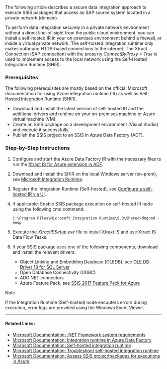 The following article describes a secure data integration approach to execute SSIS packages that access an SAP source system located in a private network (domain).

To perform data integration securely in a private network environment without a direct line-of-sight from the public cloud environment, you can install a self-hosted IR in your on-premises environment behind a firewall, or inside a virtual private network. The self-hosted integration runtime only makes outbound HTTP-based connections to the internet. The Xtract Connection (SAP connection) with the property *ConnectByProxy = True* is used to implement access to the local network using the Self-Hosted Integration Runtime (SHIR).

### Prerequisites

The following prerequisites are mostly based on the official Microsoft documentation for using Azure integration runtime (IR) as well as Self-Hosted Integration Runtime (SHIR).

- Download and install the latest version of self-hosted IR and the additional drivers and runtime on your on-premises machine or Azure virtual machine (VM).
- Create an SSIS package on a development environment (Visual Studio) and execute it successfully.
- Publish the SSIS project to an SSIS in Azure Data Factory (ADF).

### Step-by-Step Instructions

1. Configure and start the Azure Data Factory IR with the necessary files to run the [Xtract IS for Azure extension in ADF](../../xtract-is-for-azure/).

1. Download and install the SHIR on the local Windows server (on-prem), see [Microsoft Integration Runtime](https://www.microsoft.com/en-us/download/details.aspx?id=39717).

1. Register the Integration Runtime (Self-hosted), see [Configure a self-hosted IR via UI](https://learn.microsoft.com/en-US/azure/data-factory/create-self-hosted-integration-runtime?tabs=data-factory#configure-a-self-hosted-ir-via-ui).

1. If applicable: Enable SSIS package execution on self-hosted IR node using the following cmd command:

   ```text
   C:\Program Files\Microsoft Integration Runtime\5.0\Shared>dmgcmd -eesp

   ```

1. Execute the *XtractISSetup.exe* file to install Xtraxt IS and use Xtract IS Data Flow Tasks.

1. If your SSIS package uses one of the following components, download and install the relevant drivers:

   - Object Linking and Embedding Database (OLEDB), see [OLE DB Driver 18 for SQL Server](https://learn.microsoft.com/en-us/sql/connect/oledb/download-oledb-driver-for-sql-server?view=sql-server-ver16)
   - Open Database Connectivity (ODBC)
   - ADO.NET connectors
   - Azure Feature Pack, see [SSIS 2017 Feature Pack for Azure](https://www.microsoft.com/en-us/download/details.aspx?id=54798)

Note

If the Integration Runtime (Self-hosted) node encouters errors during execution, error logs are provided using the Windows Event Viewer.

______________________________________________________________________

#### Related Links:

- [Microsoft Documentation: .NET Framework system requirements](https://learn.microsoft.com/en-us/dotnet/framework/get-started/system-requirements)
- [Microsoft Documentation: Integration runtime in Azure Data Factory](https://learn.microsoft.com/en-US/azure/data-factory/concepts-integration-runtime#self-hosted-integration-runtime)
- [Microsoft Documentation: Self-hosted integration runtime](https://learn.microsoft.com/en-US/azure/data-factory/concepts-integration-runtime#self-hosted-integration-runtime)
- [Microsoft Documentation: Troubleshoot self-hosted integration runtime](https://learn.microsoft.com/en-us/azure/data-factory/self-hosted-integration-runtime-troubleshoot-guide?tabs=data-factory)
- [Microsoft Documentation: Assess SSIS project\\packages for executions in Azure](https://learn.microsoft.com/en-us/azure/data-factory/how-to-invoke-ssis-package-ssdt#assess-ssis-projectpackages-for-executions-in-azure)
